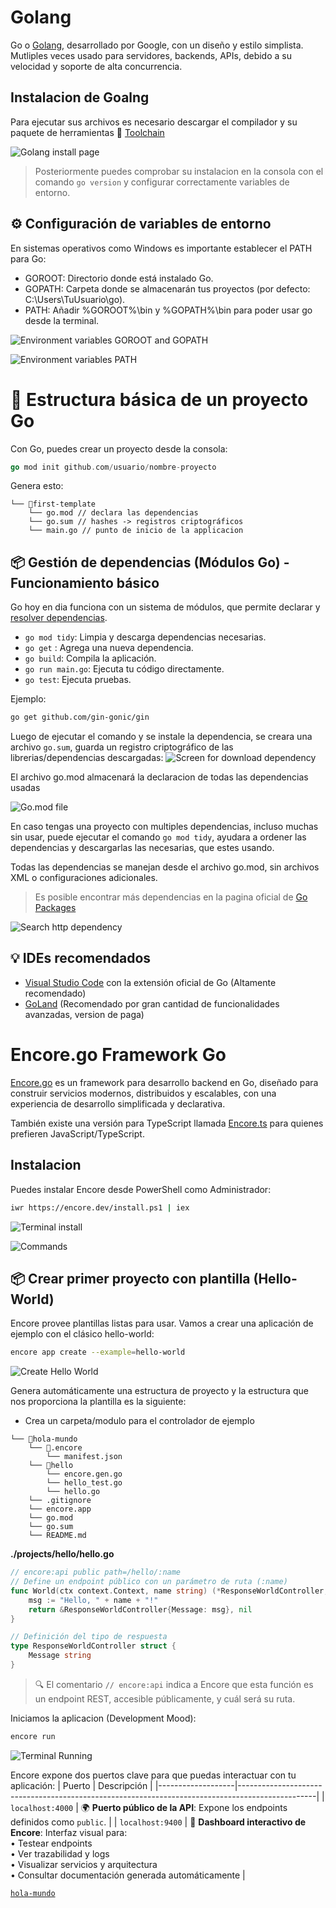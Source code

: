 # Golang

Go o [Golang](https://go.dev/), desarrollado por Google, con un diseño y estilo simplista. Mutliples veces usado para servidores, backends, APIs, debido a su velocidad y soporte de alta concurrencia.

## Instalacion de Goalng
Para ejecutar sus archivos es necesario descargar el compilador y su paquete de herramientas
🔗 [Toolchain](https://go.dev/doc/install)

![Golang install page](../images/go_install.png)
> Posteriormente puedes comprobar su instalacion en la consola con el comando ```go version``` y configurar correctamente variables de entorno.

## ⚙️ Configuración de variables de entorno
En sistemas operativos como Windows es importante establecer el PATH para Go:

* GOROOT: Directorio donde está instalado Go.
* GOPATH: Carpeta donde se almacenarán tus proyectos (por defecto: C:\Users\TuUsuario\go).
* PATH: Añadir %GOROOT%\bin y %GOPATH%\bin para poder usar go desde la terminal.

![Environment variables GOROOT and GOPATH](../images/go_root_path.png)

![Environment variables PATH](../images/path_go.png)

# 📁 Estructura básica de un proyecto Go
Con Go, puedes crear un proyecto desde la consola:

```go
go mod init github.com/usuario/nombre-proyecto
```

Genera esto:
```
└── 📁first-template
    └── go.mod // declara las dependencias
    └── go.sum // hashes -> registros criptográficos
    └── main.go // punto de inicio de la applicacion
```

## 📦 Gestión de dependencias (Módulos Go) - Funcionamiento básico
Go hoy en dia funciona con un sistema de módulos, que permite declarar y [resolver dependencias](https://go.dev/doc/modules/managing-dependencies).

* ``go mod tidy``: Limpia y descarga dependencias necesarias.
* ``go get`` <paquete>: Agrega una nueva dependencia.
* ``go build``: Compila la aplicación.
* ``go run main.go``: Ejecuta tu código directamente.
* ``go test``: Ejecuta pruebas.

Ejemplo:
```bash
go get github.com/gin-gonic/gin
```
Luego de ejecutar el comando y se instale la dependencia, se creara una archivo ``go.sum``, guarda un registro criptográfico de las librerias/dependencias descargadas:
![Screen for download dependency](../images/download_proof.png)

El archivo go.mod almacenará la declaracion de todas las dependencias usadas

![Go.mod file](../images/suggest_clean_dependencies.png)

En caso tengas una proyecto con multiples dependencias, incluso muchas sin usar, puede ejecutar el comando ``go mod tidy``, ayudara a ordener las dependencias y descargarlas las necesarias, que estes usando.

Todas las dependencias se manejan desde el archivo go.mod, sin archivos XML o configuraciones adicionales.

> Es posible encontrar más dependencias en la pagina oficial de [Go Packages](https://pkg.go.dev/)

![Search http dependency](../images/search_dependencies.png)

## 💡 IDEs recomendados

* [Visual Studio Code](https://code.visualstudio.com/) con la extensión oficial de Go (Altamente recomendado)
* [GoLand](https://www.jetbrains.com/es-es/go/) (Recomendado por gran cantidad de funcionalidades avanzadas, version de paga)



# Encore.go Framework Go
[Encore.go](https://encore.dev/go) es un framework para desarrollo backend en Go, diseñado para construir servicios modernos, distribuidos y escalables, con una experiencia de desarrollo simplificada y declarativa.

También existe una versión para TypeScript llamada [Encore.ts](https://encore.dev/) para quienes prefieren JavaScript/TypeScript.

## Instalacion
Puedes instalar Encore desde PowerShell como Administrador:

```bash
iwr https://encore.dev/install.ps1 | iex
```

![Terminal install](../images/terminal_install.png)

![Commands](../images/comb_commands.png)

## 📦 Crear primer proyecto con plantilla (Hello-World)

Encore provee plantillas listas para usar. Vamos a crear una aplicación de ejemplo con el clásico hello-world:

```bash
encore app create --example=hello-world
```

![Create Hello World](../images/create_template.png)

Genera automáticamente una estructura de proyecto y la estructura que nos proporciona la plantilla es la siguiente:

* Crea un carpeta/modulo para el controlador de ejemplo

```
└── 📁hola-mundo
    └── 📁.encore
        └── manifest.json
    └── 📁hello
        └── encore.gen.go
        └── hello_test.go
        └── hello.go
    └── .gitignore
    └── encore.app
    └── go.mod
    └── go.sum
    └── README.md
```

**./projects/hello/hello.go**
```go
// encore:api public path=/hello/:name
// Define un endpoint público con un parámetro de ruta (:name)
func World(ctx context.Context, name string) (*ResponseWorldController, error) {
    msg := "Hello, " + name + "!"
    return &ResponseWorldController{Message: msg}, nil
}

// Definición del tipo de respuesta
type ResponseWorldController struct {
    Message string
}
```
> 🔍 El comentario ``// encore:api`` indica a Encore que esta función es un endpoint REST, accesible públicamente, y cuál será su ruta.

Iniciamos la aplicacion (Development Mood):
```bash
encore run
```

![Terminal Running](../images/terminal_running.png)

Encore expone dos puertos clave para que puedas interactuar con tu aplicación:
| Puerto            | Descripción                                                                                     |
|-------------------|-------------------------------------------------------------------------------------------------|
| `localhost:4000`  | 🌍 **Puerto público de la API**: Expone los endpoints definidos como `public`. |
| `localhost:9400`  | 🧠 **Dashboard interactivo de Encore**: Interfaz visual para: <br>• Testear endpoints <br>• Ver trazabilidad y logs <br>• Visualizar servicios y arquitectura <br>• Consultar documentación generada automáticamente |


[`hola-mundo`](./hola-mundo)